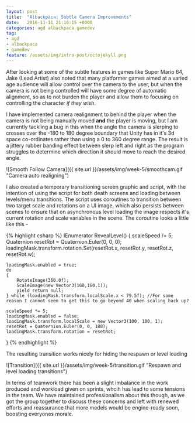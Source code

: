 ```yaml
---
layout: post
title:  "Albackpaca: Subtle Camera Improvements"
date:   2016-11-11 21:16:15 +0000
categories: agd albackpaca gamedev
tag:
- agd
- albackpaca
- gamedev
feature: /assets/img/intro-post/octojekyll.png
---
```


After looking at some of the subtle features in games like Super Mario 64, Jake (Lead Artist) also noted that many platformer games aimed at a varied age audience will allow control over the camera to the user, but when the camera is not being controlled will have some degree of automatic alignment, so as to not burden the player and allow them to focusing on controlling the character *if they wish*.

I have implemented camera realignment to behind the player when the camera is not being manually moved **and** the player is moving, but I am currently tackling a bug in this when the angle the camera is slerping to crosses over the -180 to 180 degree boundary that Unity has in it's 3d space co-ordinates rather than using a 0 to 360 degree range. The result is a jittery rubber banding effect between slerp left and right as the program struggles to determine which direction it should move to reach the desired angle.

![Smooth Follow Camera]({{ site.url }}/assets/img/week-5/smoothcam.gif "Camera auto realigning")

I also created a temporary transitioning screen graphic and script, with the intention of using the script for both death screens and loading between levels/menu transitions. The script uses coroutines to transition between two target scale and rotations on a UI image, which also persists between scenes to ensure that on asynchronous level loading the image respects it's current rotation and scale variables in the scene. The coroutine looks a little like this -

{% highlight csharp %}
IEnumerator RevealLevel()
{
	scaleSpeed /= 5;
	Quaternion resetRot = Quaternion.Euler(0, 0, 0);
	loadingMask.transform.rotation.Set(resetRot.x, resetRot.y, resetRot.z, resetRot.w);

	loadingMask.enabled = true;
	do
	{
		RotateImage(360.0f);
		ScaleImage(new Vector3(160,160,1));
		yield return null;
	} while (loadingMask.transform.localScale.x < 79.5f); //For some reason I cannot seem to get this to go beyond 40 when scaling back up?

	scaleSpeed *= 5;
	loadingMask.enabled = false;
	loadingMask.transform.localScale = new Vector3(100, 100, 1);
	resetRot = Quaternion.Euler(0, 0, 180);
	loadingMask.transform.rotation = resetRot;
}
{% endhighlight %} 

The resulting transition works nicely for hiding the respawn or level loading

![Transition]({{ site.url }}/assets/img/week-5/transition.gif "Respawn and level loading transitions")

In terms of teamwork there has been a slight imbalance in the work produced and workload given on sprints, whcih has lead to some tensions in the team. We have maintained professionalism about this though, as we got the group together to discuss these concerns and left with renewed efforts and reassurance that more models would be engine-ready soon, boosting everyones morale.

